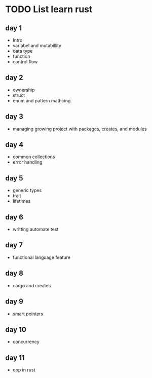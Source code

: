 # TODO List learn rust

## day 1

* Intro
* variabel and mutabillity
* data type
* function
* control flow

## day 2

* ownership
* struct
* enum and  pattern mathcing

## day 3

* managing growing project with packages, creates, and modules

## day 4

* common collections
* error handling

## day 5

* generic types
* trait
* lifetimes

## day 6

* writting automate test

## day 7

* functional language feature

## day 8

* cargo and creates

## day 9 

* smart pointers

## day 10

* concurrency

## day 11

* oop in rust



